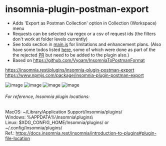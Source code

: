 # insomnia-plugin-postman-export

* Adds 'Export as Postman Collection' option in Collection (Workspace) menu  
* Requests can be selected via regex or a csv of request ids (the filters don't work at folder levels currently)  
* See todo section in [main.js](https://github.com/Vyoam/insomnia-plugin-postman-export/blob/main/main.js) for limitations and enhancement plans. (Also have some todos listed [here](https://github.com/Vyoam/InsomniaToPostmanFormat/blob/main/convertJsonFile.js), some of which were done as part of the the rejected [PR](https://github.com/Kong/insomnia/pull/3827) but need to be added to the plugin also.)
* Based on https://github.com/Vyoam/InsomniaToPostmanFormat

https://insomnia.rest/plugins/insomnia-plugin-postman-export  
https://www.npmjs.com/package/insomnia-plugin-postman-export  

![image](https://github.com/Vyoam/insomnia-plugin-postman-export/assets/1176140/7cb76dbd-d012-4fca-ab0d-e86615f33b11)
![image](https://github.com/Vyoam/insomnia-plugin-postman-export/assets/1176140/335c1f60-f42c-476c-b065-bf7b4a4f3841)
![image](https://github.com/Vyoam/insomnia-plugin-postman-export/assets/1176140/f8ef35c3-4184-4127-a18d-bc9a9ec695b8)
![image](https://github.com/Vyoam/insomnia-plugin-postman-export/assets/1176140/88b444a0-7de3-45cf-8aac-628a6118ed1f)

###### For reference, Insomnia plugin locations:
MacOS: ~/Library/Application Support/Insomnia/plugins/  
Windows: %APPDATA%\Insomnia\plugins\  
Linux: $XDG_CONFIG_HOME/Insomnia/plugins/ or ~/.config/Insomnia/plugins/  
Ref.: https://docs.insomnia.rest/insomnia/introduction-to-plugins#plugin-file-location
